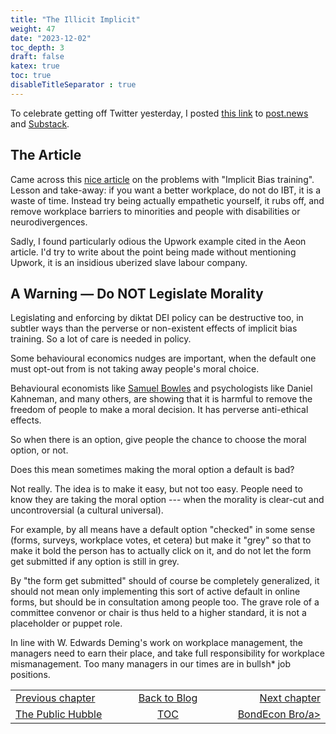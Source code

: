```yaml
---
title: "The Illicit Implicit"
weight: 47
date: "2023-12-02"
toc_depth: 3
draft: false
katex: true
toc: true
disableTitleSeparator : true
---
```


To celebrate getting off Twitter yesterday, I posted 
[this link](https://aeon.co/essays/the-implicit-bias-problem-wont-be-solved-by-training-alone) 
to 
[post.news](https://post.news/@/MathWillSuffice/2Z0yZWTyzSSVZWikDiueIP5YM8D) 
and 
[Substack](https://open.substack.com/pub/bijou/p/the-very-fast-migration-out-of-twitter?r=3hsqj&utm_campaign=post&utm_medium=web).


## The Article

Came across this 
[nice article](https://aeon.co/essays/the-implicit-bias-problem-wont-be-solved-by-training-alone)
on the problems with "Implicit Bias training".
Lesson and take-away: if you want a better workplace, do not do IBT, it is a 
waste of time. Instead try being actually empathetic yourself, it rubs off, 
and remove workplace barriers to minorities and people with disabilities or 
neurodivergences.

Sadly, I found particularly odious the Upwork example cited in the Aeon 
article. I'd try to write about the point being made without mentioning 
Upwork, it is an insidious uberized slave labour company.


## A Warning — Do NOT Legislate Morality

Legislating and enforcing by diktat DEI policy can be destructive too, in 
subtler ways than the perverse or non-existent effects of implicit bias 
training. So a lot of care is needed in policy.

Some behavioural economics nudges are important, when the default one must 
opt-out from is not taking away people's moral choice. 

Behavioural economists like 
[Samuel Bowles](https://www.goodreads.com/book/show/27220688-the-moral-economy)
and psychologists like Daniel Kahneman, and many others, are showing 
that it is harmful to remove the freedom of people to make a moral decision. 
It has perverse anti-ethical effects.

So when there is an option, give people the chance to choose the moral 
option, or not.

Does this mean sometimes making the moral option a default is bad?

Not really. The idea is to make it easy, but not too easy. People need to 
know they are taking the moral option --- when the morality is clear-cut 
and uncontroversial (a cultural universal).

For example, by all means have a default option "checked" in some sense 
(forms, surveys, workplace votes, et cetera) but make it "grey" so that to 
make it bold the person has to actually click on it, and do not let the 
form get submitted if any option is still in grey.

By "the form get submitted" should of course be completely generalized, it 
should not mean only implementing this sort of active default in online 
forms, but should be in consultation among people too. The grave role of 
a committee convenor or chair is thus held to a higher standard, it is not
a placeholder or puppet role.

In line with W. Edwards Deming's work on workplace management, the managers 
need to earn their place, and take full responsibility for workplace 
mismanagement.  Too many managers in our times are in bullsh$\ast$ job 
positions.


<table style="border-collapse: collapse; border=0;">
    <colgroup>
       <col span="1" style="width: 25%;">
       <col span="1" style="width: 15%;">
       <col span="1" style="width: 25%;">
    </colgroup>
<tr style="border: 1px solid color:#0f0f0f;">
<td style="border: 1px solid color:#0f0f0f;">
<a href="../45_thepublichubble">Previous chapter</a></td>
<td style="border: 1px solid color:#0f0f0f; text-align:center;">
<a href="../">Back to Blog</a></td>
<td style="border: 1px solid color:#0f0f0f; text-align:right;">
<a href="../47_bondeconbro">Next chapter</a></td>
</tr>
<tr style="border: 1px solid color:#0f0f0f;">
<td style="border: 1px solid color:#0f0f0f;">
<a href="../45_thepublichubble">The Public Hubble</a></td>
<td style="border: 1px solid color:#0f0f0f; text-align:center;">
<a href="../">TOC</a></td>
<td style="border: 1px solid color:#0f0f0f; text-align:right;">
<a href="../47_bondeconbro">BondEcon Bro/a></td>
</tr>
</table>
